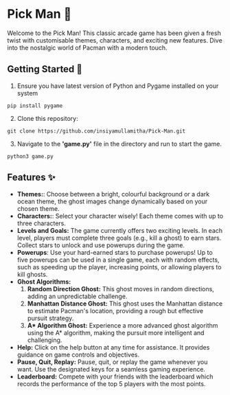 # Pick Man 👻

Welcome to the Pick Man! This classic arcade game has been given a fresh twist with customisable themes, characters, and exciting new features. Dive into the nostalgic world of Pacman with a modern touch.

## Getting Started 🚀

1. Ensure you have latest version of Python and Pygame installed on your system
```
pip install pygame
```
2. Clone this repository:
```
git clone https://github.com/insiyamullamitha/Pick-Man.git
```
3. Navigate to the **'game.py'** file in the directory and run to start the game.
```
python3 game.py
```

## Features ✨

* **Themes:**: Choose between a bright, colourful background or a dark ocean theme, the ghost images change dynamically based on your chosen theme.
* **Characters:**: Select your character wisely! Each theme comes with up to three characters.
* **Levels and Goals:** The game currently offers two exciting levels. In each level, players must complete three goals (e.g., kill a ghost) to earn stars. Collect stars to unlock and use powerups during the game.
* **Powerups**: Use your hard-earned stars to purchase powerups! Up to five powerups can be used in a single game, each with random effects, such as speeding up the player, increasing points, or allowing players to kill ghosts.
* **Ghost Algorithms:**
  1. **Random Direction Ghost:** This ghost moves in random directions, adding an unpredictable challenge.
  2. **Manhattan Distance Ghost:** This ghost uses the Manhattan distance to estimate Pacman's location, providing a rough but effective pursuit strategy.
  3. **A\* Algorithm Ghost:** Experience a more advanced ghost algorithm using the A* algorithm, making the pursuit more intelligent and challenging.
* **Help:** Click on the help button at any time for assistance. It provides guidance on game controls and objectives.
* **Pause, Quit, Replay:** Pause, quit, or replay the game whenever you want. Use the designated keys for a seamless gaming experience.
* **Leaderboard:** Compete with your friends with the leaderboard which records the performance of the top 5 players with the most points.

